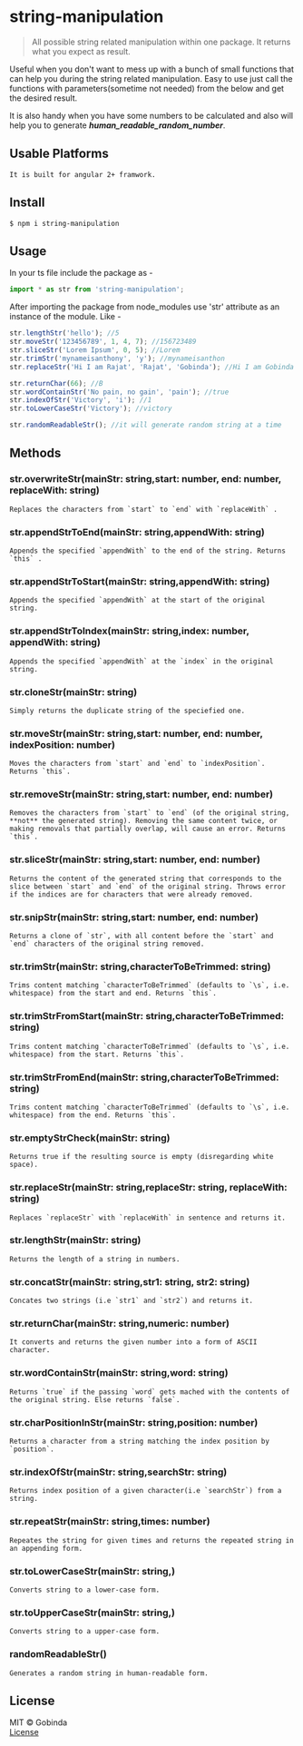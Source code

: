# string-manipulation

> All possible string related manipulation within one package. It returns what you expect as result.

Useful when you don't want to mess up with a bunch of small functions that can help you during the string related manipulation. Easy to use just call the functions with parameters(sometime not needed) from the below and get the desired result.

It is also handy when you have some numbers to be calculated and also will help you to generate ***human_readable_random_number***.

## Usable Platforms

``` 
It is built for angular 2+ framwork.
```

## Install

``` 
$ npm i string-manipulation
```

## Usage

In your ts file include the package as -<br />

``` js
import * as str from 'string-manipulation';
```

After importing the package from node_modules use 'str' attribute as an instance of the module. Like -

```js 
str.lengthStr('hello'); //5
str.moveStr('123456789', 1, 4, 7); //156723489
str.sliceStr('Lorem Ipsum', 0, 5); //Lorem
str.trimStr('mynameisanthony', 'y'); //mynameisanthon
str.replaceStr('Hi I am Rajat', 'Rajat', 'Gobinda'); //Hi I am Gobinda

str.returnChar(66); //B
str.wordContainStr('No pain, no gain', 'pain'); //true
str.indexOfStr('Victory', 'i'); //1
str.toLowerCaseStr('Victory'); //victory

str.randomReadableStr(); //it will generate random string at a time

```

## Methods

### str.overwriteStr(mainStr: string,start: number, end: number, replaceWith: string)
	Replaces the characters from `start` to `end` with `replaceWith` .

### str.appendStrToEnd(mainStr: string,appendWith: string)
	Appends the specified `appendWith` to the end of the string. Returns `this` .

### str.appendStrToStart(mainStr: string,appendWith: string)
	Appends the specified `appendWith` at the start of the original string.

### str.appendStrToIndex(mainStr: string,index: number, appendWith: string)
	Appends the specified `appendWith` at the `index` in the original string.

### str.cloneStr(mainStr: string)
	Simply returns the duplicate string of the speciefied one.

### str.moveStr(mainStr: string,start: number, end: number, indexPosition: number)
	Moves the characters from `start` and `end` to `indexPosition`. Returns `this`.

### str.removeStr(mainStr: string,start: number, end: number)
	Removes the characters from `start` to `end` (of the original string, **not** the generated string). Removing the same content twice, or making removals that partially overlap, will cause an error. Returns `this`.

### str.sliceStr(mainStr: string,start: number, end: number)
	Returns the content of the generated string that corresponds to the slice between `start` and `end` of the original string. Throws error if the indices are for characters that were already removed.

### str.snipStr(mainStr: string,start: number, end: number)
	Returns a clone of `str`, with all content before the `start` and `end` characters of the original string removed.

### str.trimStr(mainStr: string,characterToBeTrimmed: string)
	Trims content matching `characterToBeTrimmed` (defaults to `\s`, i.e. whitespace) from the start and end. Returns `this`.

### str.trimStrFromStart(mainStr: string,characterToBeTrimmed: string)
	Trims content matching `characterToBeTrimmed` (defaults to `\s`, i.e. whitespace) from the start. Returns `this`.

### str.trimStrFromEnd(mainStr: string,characterToBeTrimmed: string)
	Trims content matching `characterToBeTrimmed` (defaults to `\s`, i.e. whitespace) from the end. Returns `this`.

### str.emptyStrCheck(mainStr: string)
	Returns true if the resulting source is empty (disregarding white space).

### str.replaceStr(mainStr: string,replaceStr: string, replaceWith: string)
	Replaces `replaceStr` with `replaceWith` in sentence and returns it.

### str.lengthStr(mainStr: string)
	Returns the length of a string in numbers.

### str.concatStr(mainStr: string,str1: string, str2: string)
	Concates two strings (i.e `str1` and `str2`) and returns it.

### str.returnChar(mainStr: string,numeric: number)
	It converts and returns the given number into a form of ASCII character.

### str.wordContainStr(mainStr: string,word: string)
	Returns `true` if the passing `word` gets mached with the contents of the original string. Else returns `false`.

### str.charPositionInStr(mainStr: string,position: number)
	Returns a character from a string matching the index position by `position`.

### str.indexOfStr(mainStr: string,searchStr: string)
	Returns index position of a given character(i.e `searchStr`) from a string.

### str.repeatStr(mainStr: string,times: number)
	Repeates the string for given times and returns the repeated string in an appending form.

### str.toLowerCaseStr(mainStr: string,)
	Converts string to a lower-case form.

### str.toUpperCaseStr(mainStr: string,)
	Converts string to a upper-case form.

### randomReadableStr()
	Generates a random string in human-readable form. 

## License

MIT © Gobinda <br />
[License](LICENSE)

